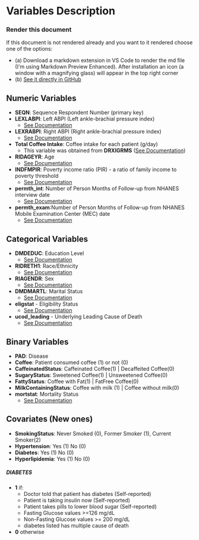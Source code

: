 # Variables Description

### Render this document
If this document is not rendered already and you want to it rendered choose one of the options:
* (a) Download a markdown extension in VS Code to render the md file (I'm using Markdown Preview Enhanced). After installation an icon (a window with a magnifying glass) will appear in the top right corner 
* (b) [See it directly in GitHub](https://github.com/tiagoengenheiro/biostat/blob/main/data/df_final_variables.md)

## Numeric Variables
- **SEQN**: Sequence Respondent Number (primary key)
- **LEXLABPI**: Left ABPI (Left ankle-brachial pressure index)
    - [See Documentation](https://wwwn.cdc.gov/Nchs/Nhanes/1999-2000/LEXABPI.htm#LEXLABPI)
- **LEXRABPI**: Right ABPI (Right ankle-brachial pressure index)
    - [See Documentation](https://wwwn.cdc.gov/Nchs/Nhanes/1999-2000/LEXABPI.htm#LEXRABPI)
- **Total Coffee Intake**: Coffee intake for each patient (g/day)
    - This variable was obtained from **DRXIGRMS** ([See Documentation](https://wwwn.cdc.gov/Nchs/Nhanes/1999-2000/DRXIFF.htm#DRXIGRMS))
- **RIDAGEYR**: Age  
    - [See Documentation](https://wwwn.cdc.gov/Nchs/Nhanes/1999-2000/DEMO.htm#RIDAGEYR)
- **INDFMPIR**: Poverty income ratio (PIR) - a ratio of family income to poverty threshold
    - [See Documentation](https://wwwn.cdc.gov/Nchs/Nhanes/1999-2000/DEMO.htm#INDFMPIR)
- **permth_int**: Number of Person Months of Follow-up from NHANES interview date
    - [See Documentation](/data/mortality_info/public-use-linked-mortality-files-data-dictionary.pdf)
- **permth_exam**:Number of Person Months of Follow-up from NHANES Mobile Examination Center (MEC) date
    - [See Documentation](/data/mortality_info/public-use-linked-mortality-files-data-dictionary.pdf)
    
## Categorical Variables
- **DMDEDUC**: Education Level
    - [See Documentation](https://wwwn.cdc.gov/Nchs/Nhanes/1999-2000/DEMO.htm#DMDEDUC)
- **RIDRETH1**: Race/Ethnicity
    - [See Documentation](https://wwwn.cdc.gov/Nchs/Nhanes/1999-2000/DEMO.htm#RIDRETH1)
- **RIAGENDR**: Sex
    - [See Documentation](https://wwwn.cdc.gov/Nchs/Nhanes/1999-2000/DEMO.htm#RIAGENDR)
- **DMDMARTL**: Marital Status
    - [See Documentation](https://wwwn.cdc.gov/Nchs/Nhanes/1999-2000/DEMO.htm#DMDMARTL)
- **eligstat** - Eligibility Status
    - [See Documentation](/data/mortality_info/public-use-linked-mortality-files-data-dictionary.pdf)
- **ucod_leading** - Underlying Leading Cause of Death
    - [See Documentation](/data/mortality_info/public-use-linked-mortality-files-data-dictionary.pdf)

## Binary Variables
- **PAD**: Disease
- **Coffee**: Patient consumed coffee (1) or not (0)
- **CaffeinatedStatus**: Caffeinated Coffee(1) | Decaffeited Coffee(0)
- **SugaryStatus**: Sweetened Coffee(1) | Unsweetened Coffee(0)
- **FattyStatus**: Coffee with Fat(1) | FatFree Coffee(0)
- **MilkContainingStatus**: Coffee with milk (1) | Coffee without milk(0)
- **mortstat**: Mortality Status 
    - [See Documentation](/data/mortality_info/public-use-linked-mortality-files-data-dictionary.pdf)


## Covariates (New ones)
- **SmokingStatus**: Never Smoked (0), Former Smoker (1), Current Smoker(2)
- **Hypertension**: Yes (1) No (0)
- **Diabetes**: Yes (1) No (0)
- **Hyperlipidemia**: Yes (1) No (0)


##### DIABETES
- **1** if:
    - Doctor told that patient has diabetes (Self-reported)
    - Patient is taking insulin now (Self-reported)
    - Patient takes pills to lower blood sugar (Self-reported)
    - Fasting Glucose values >=126 mg/dL
    - Non-Fasting Glucose values >= 200 mg/dL
    - diabetes listed has multiple cause of death 
- **0** otherwise

